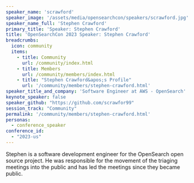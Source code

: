 ```yaml
---
speaker_name: 'scrawford'
speaker_image: '/assets/media/opensearchcon/speakers/scrawford.jpg'
speaker_name_full: 'Stephen Crawford'
primary_title: 'Speaker: Stephen Crawford'
title: 'OpenSearchCon 2023 Speaker: Stephen Crawford'
breadcrumbs:
  icon: community
  items:
    - title: Community
      url: /community/index.html
    - title: Members
      url: /community/members/index.html
    - title: "Stephen Crawford&apos;s Profile"
      url: '/community/members/stephen-crawford.html'
speaker_title_and_company: 'Software Engineer at AWS - OpenSearch'
keynote_speaker: false
speaker_github: "https://github.com/scrawfor99"
session_track: "Community"
permalink: '/community/members/stephen-crawford.html'
personas:
  - conference_speaker
conference_id:
  - "2023-us"
---
```


Stephen is a software development engineer for the OpenSearch open source project. He was responsible for the movement of the triaging meetings into the public and has led the meetings since they became public.

